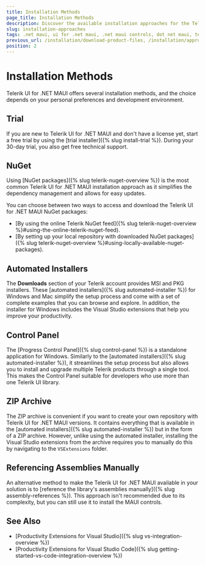 ```yaml
---
title: Installation Methods
page_title: Installation Methods
description: Discover the available installation approaches for the Telerik UI for .NET MAUI controls and learn how to start using the UI components library in your solution.
slug: installation-approaches
tags: .net maui, ui for .net maui, .net maui controls, dot net maui, telerik .net maui, mac, windows
previous_url: /installation/download-product-files, /installation/approaches
position: 2
---
```


# Installation Methods

Telerik UI for .NET MAUI offers several installation methods, and the choice depends on your personal preferences and development environment.

## Trial

If you are new to Telerik UI for .NET MAUI and don't have a license yet, start a free trial by using the [trial installer]({% slug install-trial %}). During your 30-day trial, you also get free technical support.

## NuGet

Using [NuGet packages]({% slug telerik-nuget-overview %}) is the most common Telerik UI for .NET MAUI installation approach as it simplifies the dependency management and allows for easy updates.

You can choose between two ways to access and download the Telerik UI for .NET MAUI NuGet packages:

* [By using the online Telerik NuGet feed]({% slug telerik-nuget-overview %}#using-the-online-telerik-nuget-feed).
* [By setting up your local repository with downloaded NuGet packages]({% slug telerik-nuget-overview %}#using-locally-available-nuget-packages).

## Automated Installers

The **Downloads** section of your Telerik account provides MSI and PKG installers. These [automated installers]({% slug automated-installer %}) for Windows and Mac simplify the setup process and come with a set of complete examples that you can browse and explore. In addition, the installer for Windows includes the Visual Studio extensions that help you improve your productivity.

## Control Panel

The [Progress Control Panel]({% slug control-panel %}) is a standalone application for Windows. Similarly to the [automated installers]({% slug automated-installer %}), it streamlines the setup process but also allows you to install and upgrade multiple Telerik products through a single tool. This makes the Control Panel suitable for developers who use more than one Telerik UI library.

## ZIP Archive

The ZIP archive is convenient if you want to create your own repository with Telerik UI for .NET MAUI versions. It contains everything that is available in the [automated installers]({% slug automated-installer %}) but in the form of a ZIP archive. However, unlike using the automated installer, installing the Visual Studio extensions from the archive requires you to manually do this by navigating to the `VSExtensions` folder.

## Referencing Assemblies Manually

An alternative method to make the Telerik UI for .NET MAUI available in your solution is to [reference the library's assemblies manually]({% slug assembly-references %}). This approach isn't recommended due to its complexity, but you can still use it to install the MAUI controls.

## See Also

* [Productivity Extensions for Visual Studio]({% slug vs-integration-overview %})
* [Productivity Extensions for Visual Studio Code]({% slug getting-started-vs-code-integration-overview %})
